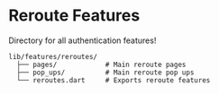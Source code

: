 # Reroute Features
Directory for all authentication features!

```
lib/features/reroutes/
  ├── pages/            # Main reroute pages
  ├── pop_ups/          # Main reroute pop ups
  └── reroutes.dart     # Exports reroute features
```